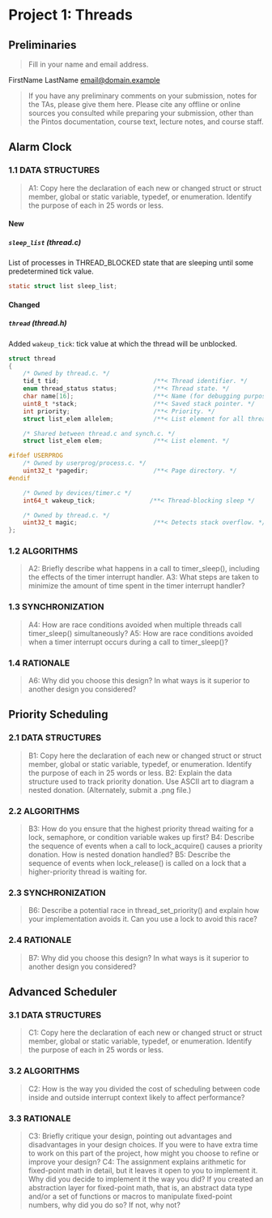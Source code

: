 # Project 1: Threads

## Preliminaries

> Fill in your name and email address.

FirstName LastName <email@domain.example>

> If you have any preliminary comments on your submission, notes for the
> TAs, please give them here.
> Please cite any offline or online sources you consulted while
> preparing your submission, other than the Pintos documentation, course
> text, lecture notes, and course staff.

## Alarm Clock

### 1.1 DATA STRUCTURES

> A1: Copy here the declaration of each new or changed struct or struct member, global or static variable, typedef, or enumeration.  Identify the purpose of each in 25 words or less.

#### New

##### `sleep_list` (thread.c)

List of processes in THREAD_BLOCKED state that are sleeping until some predetermined tick value.

```c
static struct list sleep_list;
```

#### Changed

##### `thread` (thread.h)

Added `wakeup_tick`: tick value at which the thread will be unblocked.

```c
struct thread
{
    /* Owned by thread.c. */
    tid_t tid;                          /**< Thread identifier. */
    enum thread_status status;          /**< Thread state. */
    char name[16];                      /**< Name (for debugging purposes). */
    uint8_t *stack;                     /**< Saved stack pointer. */
    int priority;                       /**< Priority. */
    struct list_elem allelem;           /**< List element for all threads list. */

    /* Shared between thread.c and synch.c. */
    struct list_elem elem;              /**< List element. */

#ifdef USERPROG
    /* Owned by userprog/process.c. */
    uint32_t *pagedir;                  /**< Page directory. */
#endif

    /* Owned by devices/timer.c */
    int64_t wakeup_tick;               /**< Thread-blocking sleep */

    /* Owned by thread.c. */
    uint32_t magic;                     /**< Detects stack overflow. */
};
```

### 1.2 ALGORITHMS

> A2: Briefly describe what happens in a call to timer_sleep(),
> including the effects of the timer interrupt handler.
> A3: What steps are taken to minimize the amount of time spent in
> the timer interrupt handler?

### 1.3 SYNCHRONIZATION

> A4: How are race conditions avoided when multiple threads call
> timer_sleep() simultaneously?
> A5: How are race conditions avoided when a timer interrupt occurs
> during a call to timer_sleep()?

### 1.4 RATIONALE

> A6: Why did you choose this design?  In what ways is it superior to
> another design you considered?

## Priority Scheduling

### 2.1 DATA STRUCTURES

> B1: Copy here the declaration of each new or changed struct or struct member, global or static variable, typedef, or enumeration.  Identify the purpose of each in 25 words or less.
> B2: Explain the data structure used to track priority donation.
> Use ASCII art to diagram a nested donation.  (Alternately, submit a
> .png file.)

### 2.2 ALGORITHMS

> B3: How do you ensure that the highest priority thread waiting for
> a lock, semaphore, or condition variable wakes up first?
> B4: Describe the sequence of events when a call to lock_acquire()
> causes a priority donation.  How is nested donation handled?
> B5: Describe the sequence of events when lock_release() is called
> on a lock that a higher-priority thread is waiting for.

### 2.3 SYNCHRONIZATION

> B6: Describe a potential race in thread_set_priority() and explain
> how your implementation avoids it.  Can you use a lock to avoid
> this race?

### 2.4 RATIONALE

> B7: Why did you choose this design?  In what ways is it superior to
> another design you considered?

## Advanced Scheduler

### 3.1 DATA STRUCTURES

> C1: Copy here the declaration of each new or changed struct or struct member, global or static variable, typedef, or enumeration.  Identify the purpose of each in 25 words or less.

### 3.2 ALGORITHMS

> C2: How is the way you divided the cost of scheduling between code
> inside and outside interrupt context likely to affect performance?

### 3.3 RATIONALE

> C3: Briefly critique your design, pointing out advantages and
> disadvantages in your design choices.  If you were to have extra
> time to work on this part of the project, how might you choose to
> refine or improve your design?
> C4: The assignment explains arithmetic for fixed-point math in
> detail, but it leaves it open to you to implement it.  Why did you
> decide to implement it the way you did?  If you created an
> abstraction layer for fixed-point math, that is, an abstract data
> type and/or a set of functions or macros to manipulate fixed-point
> numbers, why did you do so?  If not, why not?
